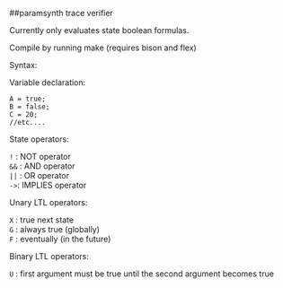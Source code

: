 ##paramsynth trace verifier

Currently only evaluates state boolean formulas.

Compile by running make (requires bison and flex)

Syntax:

Variable declaration:

```
A = true;    
B = false;    
C = 20;
//etc.... 
```

State operators:

`!`	    : 	NOT operator      
`&&` :	AND operator       
`||` : 	OR  operator       
`->`:	IMPLIES operator   

Unary LTL operators:

`X`         : 	true next state     
`G`         : 	always true (globally)     
`F`	    : 	eventually (in the future) 


Binary LTL operators:

`U`         : 	first argument must be true until the second argument becomes true 
